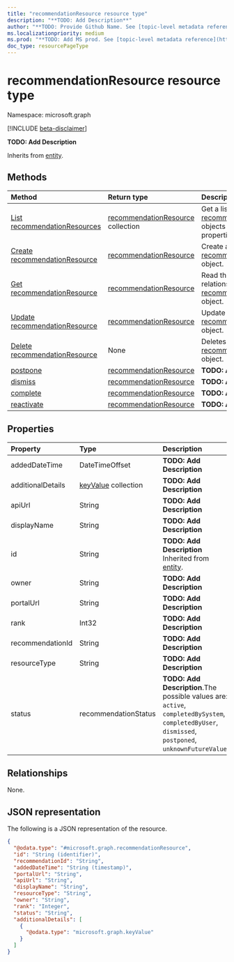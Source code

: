 ```yaml
---
title: "recommendationResource resource type"
description: "**TODO: Add Description**"
author: "**TODO: Provide Github Name. See [topic-level metadata reference](https://msgo.azurewebsites.net/add/document/guidelines/metadata.html#topic-level-metadata)**"
ms.localizationpriority: medium
ms.prod: "**TODO: Add MS prod. See [topic-level metadata reference](https://msgo.azurewebsites.net/add/document/guidelines/metadata.html#topic-level-metadata)**"
doc_type: resourcePageType
---
```


# recommendationResource resource type

Namespace: microsoft.graph

[!INCLUDE [beta-disclaimer](../../includes/beta-disclaimer.md)]

**TODO: Add Description**


Inherits from [entity](../resources/entity.md).

## Methods
|Method|Return type|Description|
|:---|:---|:---|
|[List recommendationResources](../api/recommendationresource-list.md)|[recommendationResource](../resources/recommendationresource.md) collection|Get a list of the [recommendationResource](../resources/recommendationresource.md) objects and their properties.|
|[Create recommendationResource](../api/recommendation-post-impactedresources.md)|[recommendationResource](../resources/recommendationresource.md)|Create a new [recommendationResource](../resources/recommendationresource.md) object.|
|[Get recommendationResource](../api/recommendationresource-get.md)|[recommendationResource](../resources/recommendationresource.md)|Read the properties and relationships of a [recommendationResource](../resources/recommendationresource.md) object.|
|[Update recommendationResource](../api/recommendationresource-update.md)|[recommendationResource](../resources/recommendationresource.md)|Update the properties of a [recommendationResource](../resources/recommendationresource.md) object.|
|[Delete recommendationResource](../api/recommendationresource-delete.md)|None|Deletes a [recommendationResource](../resources/recommendationresource.md) object.|
|[postpone](../api/recommendationresource-postpone.md)|[recommendationResource](../resources/recommendationresource.md)|**TODO: Add Description**|
|[dismiss](../api/recommendationresource-dismiss.md)|[recommendationResource](../resources/recommendationresource.md)|**TODO: Add Description**|
|[complete](../api/recommendationresource-complete.md)|[recommendationResource](../resources/recommendationresource.md)|**TODO: Add Description**|
|[reactivate](../api/recommendationresource-reactivate.md)|[recommendationResource](../resources/recommendationresource.md)|**TODO: Add Description**|

## Properties
|Property|Type|Description|
|:---|:---|:---|
|addedDateTime|DateTimeOffset|**TODO: Add Description**|
|additionalDetails|[keyValue](../resources/intune-keyvalue.md) collection|**TODO: Add Description**|
|apiUrl|String|**TODO: Add Description**|
|displayName|String|**TODO: Add Description**|
|id|String|**TODO: Add Description** Inherited from [entity](../resources/entity.md).|
|owner|String|**TODO: Add Description**|
|portalUrl|String|**TODO: Add Description**|
|rank|Int32|**TODO: Add Description**|
|recommendationId|String|**TODO: Add Description**|
|resourceType|String|**TODO: Add Description**|
|status|recommendationStatus|**TODO: Add Description**.The possible values are: `active`, `completedBySystem`, `completedByUser`, `dismissed`, `postponed`, `unknownFutureValue`.|

## Relationships
None.

## JSON representation
The following is a JSON representation of the resource.
<!-- {
  "blockType": "resource",
  "keyProperty": "id",
  "@odata.type": "microsoft.graph.recommendationResource",
  "baseType": "microsoft.graph.entity",
  "openType": false
}
-->
``` json
{
  "@odata.type": "#microsoft.graph.recommendationResource",
  "id": "String (identifier)",
  "recommendationId": "String",
  "addedDateTime": "String (timestamp)",
  "portalUrl": "String",
  "apiUrl": "String",
  "displayName": "String",
  "resourceType": "String",
  "owner": "String",
  "rank": "Integer",
  "status": "String",
  "additionalDetails": [
    {
      "@odata.type": "microsoft.graph.keyValue"
    }
  ]
}
```

